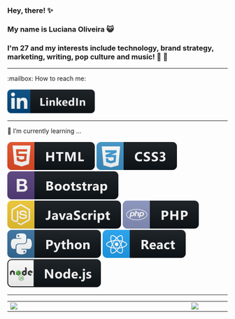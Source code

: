 ### Hey, there! :sparkles:
### My name is Luciana Oliveira :smiley_cat:
### I'm 27 and my interests include technology, brand strategy, marketing, writing, pop culture and music! :ghost: :guitar:
<hr>

  <p> 
    :mailbox: How to reach me: 
    <br> 
    <br>
    <a href="https://www.linkedin.com/in/lucoliv/" target="_blank"><img width="200px" src=https://raw.githubusercontent.com/MikeCodesDotNET/ColoredBadges/master/svg/social/linkedin.svg></a> 
  </p>
<hr>
  <p>
    🌱 I’m currently learning ...
      <br>
      <br>
      <img src=https://raw.githubusercontent.com/MikeCodesDotNET/ColoredBadges/master/svg/dev/languages/html.svg>
      <img src=https://raw.githubusercontent.com/MikeCodesDotNET/ColoredBadges/master/svg/dev/languages/css3.svg>
      <img src=https://raw.githubusercontent.com/MikeCodesDotNET/ColoredBadges/master/svg/dev/frameworks/bootstrap.svg>
      <img src=https://raw.githubusercontent.com/MikeCodesDotNET/ColoredBadges/master/svg/dev/languages/js.svg>
      <img src=https://raw.githubusercontent.com/MikeCodesDotNET/ColoredBadges/master/svg/dev/languages/php.svg>
      <img src=https://raw.githubusercontent.com/MikeCodesDotNET/ColoredBadges/master/svg/dev/languages/python.svg>
      <img src=https://raw.githubusercontent.com/MikeCodesDotNET/ColoredBadges/master/svg/dev/frameworks/react.svg>
      <img src=https://raw.githubusercontent.com/MikeCodesDotNET/ColoredBadges/master/svg/dev/frameworks/nodejs.svg>
   </p>
  <hr>
<center>
<table>
    <tr>
        <td><img width="400px" align="left" src="https://github-readme-stats.vercel.app/api/top-langs/?username=luc0liv&hide=html&layout=compact&theme=synthwave" /></td>
        <td><img width="495px" align="left" src="https://github-readme-stats.vercel.app/api?username=luc0liv&theme=synthwave"/></td>
    </tr>   
</table>
</center> 



<!--
**luc0liv/luc0liv** is a ✨ _special_ ✨ repository because its `README.md` (this file) appears on your GitHub profile.

Here are some ideas to get you started:

- 🔭 I’m currently working on ...
- 🌱 I’m currently learning ...
- 👯 I’m looking to collaborate on ...
- 🤔 I’m looking for help with ...
- 💬 Ask me about ...
- 📫 How to reach me: ...
- 😄 Pronouns: ...
- ⚡ Fun fact: ...
-->
